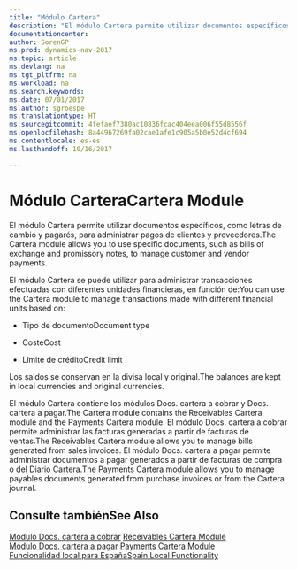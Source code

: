 ```yaml
---
title: "Módulo Cartera"
description: "El módulo Cartera permite utilizar documentos específicos, como letras de cambio y pagarés, para administrar pagos de clientes y proveedores."
documentationcenter: 
author: SorenGP
ms.prod: dynamics-nav-2017
ms.topic: article
ms.devlang: na
ms.tgt_pltfrm: na
ms.workload: na
ms.search.keywords: 
ms.date: 07/01/2017
ms.author: sgroespe
ms.translationtype: HT
ms.sourcegitcommit: 4fefaef7380ac10836fcac404eea006f55d8556f
ms.openlocfilehash: 8a44967269fa02cae1afe1c905a5b0e52d4cf694
ms.contentlocale: es-es
ms.lasthandoff: 10/16/2017

---
```

# <a name="cartera-module"></a><span data-ttu-id="bdee2-103">Módulo Cartera</span><span class="sxs-lookup"><span data-stu-id="bdee2-103">Cartera Module</span></span>
<span data-ttu-id="bdee2-104">El módulo Cartera permite utilizar documentos específicos, como letras de cambio y pagarés, para administrar pagos de clientes y proveedores.</span><span class="sxs-lookup"><span data-stu-id="bdee2-104">The Cartera module allows you to use specific documents, such as bills of exchange and promissory notes, to manage customer and vendor payments.</span></span>  
  
 <span data-ttu-id="bdee2-105">El módulo Cartera se puede utilizar para administrar transacciones efectuadas con diferentes unidades financieras, en función de:</span><span class="sxs-lookup"><span data-stu-id="bdee2-105">You can use the Cartera module to manage transactions made with different financial units based on:</span></span>  
  
-   <span data-ttu-id="bdee2-106">Tipo de documento</span><span class="sxs-lookup"><span data-stu-id="bdee2-106">Document type</span></span>  
  
-   <span data-ttu-id="bdee2-107">Coste</span><span class="sxs-lookup"><span data-stu-id="bdee2-107">Cost</span></span>  
  
-   <span data-ttu-id="bdee2-108">Límite de crédito</span><span class="sxs-lookup"><span data-stu-id="bdee2-108">Credit limit</span></span>  
  
 <span data-ttu-id="bdee2-109">Los saldos se conservan en la divisa local y original.</span><span class="sxs-lookup"><span data-stu-id="bdee2-109">The balances are kept in local currencies and original currencies.</span></span>  
  
 <span data-ttu-id="bdee2-110">El módulo Cartera contiene los módulos Docs. cartera a cobrar y Docs. cartera a pagar.</span><span class="sxs-lookup"><span data-stu-id="bdee2-110">The Cartera module contains the Receivables Cartera module and the Payments Cartera module.</span></span> <span data-ttu-id="bdee2-111">El módulo Docs. cartera a cobrar permite administrar las facturas generadas a partir de facturas de ventas.</span><span class="sxs-lookup"><span data-stu-id="bdee2-111">The Receivables Cartera module allows you to manage bills generated from sales invoices.</span></span> <span data-ttu-id="bdee2-112">El módulo Docs. cartera a pagar permite administrar documentos a pagar generados a partir de facturas de compra o del Diario Cartera.</span><span class="sxs-lookup"><span data-stu-id="bdee2-112">The Payments Cartera module allows you to manage payables documents generated from purchase invoices or from the Cartera journal.</span></span>  
  
## <a name="see-also"></a><span data-ttu-id="bdee2-113">Consulte también</span><span class="sxs-lookup"><span data-stu-id="bdee2-113">See Also</span></span>  
 <span data-ttu-id="bdee2-114">[Módulo Docs. cartera a cobrar](receivables-cartera-module.md) </span><span class="sxs-lookup"><span data-stu-id="bdee2-114">[Receivables Cartera Module](receivables-cartera-module.md) </span></span>  
 <span data-ttu-id="bdee2-115">[Módulo Docs. cartera a pagar](payments-cartera-module.md) </span><span class="sxs-lookup"><span data-stu-id="bdee2-115">[Payments Cartera Module](payments-cartera-module.md) </span></span>  
 [<span data-ttu-id="bdee2-116">Funcionalidad local para España</span><span class="sxs-lookup"><span data-stu-id="bdee2-116">Spain Local Functionality</span></span>](spain-local-functionality.md)
